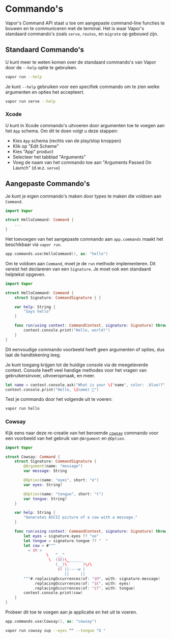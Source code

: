 # Commando's

Vapor's Command API staat u toe om aangepaste command-line functies te bouwen en te communiceren met de terminal. Het is waar Vapor's standaard commando's zoals `serve`, `routes`, en `migrate` op gebouwd zijn. 

## Standaard Commando's

U kunt meer te weten komen over de standaard commando's van Vapor door de `--help` optie te gebruiken. 

```sh
vapor run --help
```

Je kunt `--help` gebruiken voor een specifiek commando om te zien welke argumenten en opties het accepteert.

```sh
vapor run serve --help
```

### Xcode

U kunt in Xcode commando's uitvoeren door argumenten toe te voegen aan het `App` schema. Om dit te doen volgt u deze stappen: 

- Kies `App` schema (rechts van de play/stop knoppen)
- Klik op "Edit Scheme"
- Kies "App" product
- Selecteer het tabblad "Arguments"
- Voeg de naam van het commando toe aan "Arguments Passed On Launch" (d.w.z. `serve`)

## Aangepaste Commando's

Je kunt je eigen commando's maken door types te maken die voldoen aan `Command`. 

```swift
import Vapor

struct HelloCommand: Command { 
	...
}
```

Het toevoegen van het aangepaste commando aan `app.commands` maakt het beschikbaar via `vapor run`. 

```swift
app.commands.use(HelloCommand(), as: "hello")
```

Om te voldoen aan `Command`, moet je de `run` methode implementeren. Dit vereist het declareren van een `Signature`. Je moet ook een standaard helptekst opgeven.

```swift
import Vapor

struct HelloCommand: Command {
    struct Signature: CommandSignature { }

    var help: String {
        "Says hello"
    }

    func run(using context: CommandContext, signature: Signature) throws {
        context.console.print("Hello, world!")
    }
}
```

Dit eenvoudige commando voorbeeld heeft geen argumenten of opties, dus laat de handtekening leeg.

Je kunt toegang krijgen tot de huidige console via de meegeleverde context. Console heeft veel handige methodes voor het vragen van gebruikersinvoer, uitvoeropmaak, en meer. 

```swift
let name = context.console.ask("What is your \("name", color: .blue)?")
context.console.print("Hello, \(name) 👋")
```

Test je commando door het volgende uit te voeren:

```sh
vapor run hello
```

### Cowsay

Kijk eens naar deze re-creatie van het beroemde [`cowsay`](https://en.wikipedia.org/wiki/Cowsay) commando voor een voorbeeld van het gebruik van `@Argument` en `@Option`.

```swift
import Vapor

struct Cowsay: Command {
    struct Signature: CommandSignature {
        @Argument(name: "message")
        var message: String

        @Option(name: "eyes", short: "e")
        var eyes: String?

        @Option(name: "tongue", short: "t")
        var tongue: String?
    }

    var help: String {
        "Generates ASCII picture of a cow with a message."
    }

    func run(using context: CommandContext, signature: Signature) throws {
        let eyes = signature.eyes ?? "oo"
        let tongue = signature.tongue ?? "  "
        let cow = #"""
          < $M >
                  \   ^__^
                   \  ($E)\_______
                      (__)\       )\/\
                       $T ||----w |
                          ||     ||
        """#.replacingOccurrences(of: "$M", with: signature.message)
            .replacingOccurrences(of: "$E", with: eyes)
            .replacingOccurrences(of: "$T", with: tongue)
        context.console.print(cow)
    }
}
```

Probeer dit toe te voegen aan je applicatie en het uit te voeren.

```swift
app.commands.use(Cowsay(), as: "cowsay")
```

```sh
vapor run cowsay sup --eyes ^^ --tongue "U "
```
